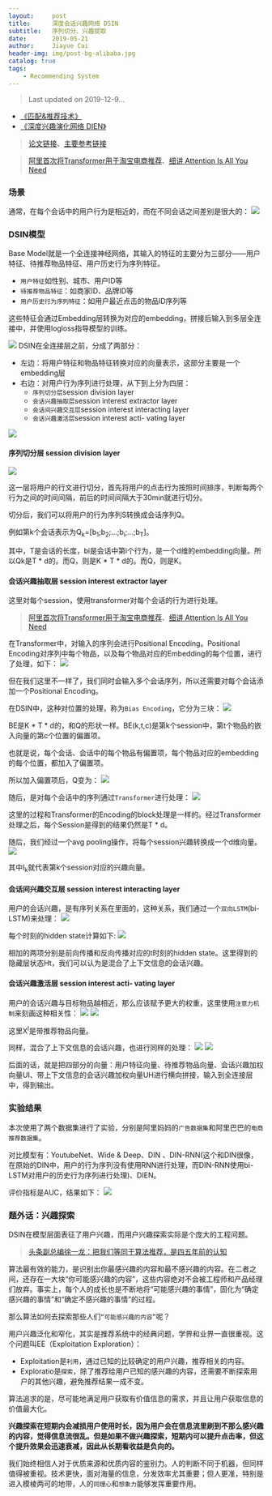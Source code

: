 ```yaml
---
layout:     post
title:      深度会话兴趣网络 DSIN
subtitle:   序列切分、兴趣提取
date:       2019-05-21
author:     Jiayue Cai
header-img: img/post-bg-alibaba.jpg
catalog: true
tags:
    - Recommending System
---
```



> Last updated on 2019-12-9...

- [《匹配&推荐技术》](https://coladrill.github.io/2018/08/06/%E5%8C%B9%E9%85%8D&%E6%8E%A8%E8%8D%90%E6%8A%80%E6%9C%AF/)
- [《深度兴趣演化网络 DIEN》](https://coladrill.github.io/2019/02/04/%E6%B7%B1%E5%BA%A6%E5%85%B4%E8%B6%A3%E6%BC%94%E5%8C%96%E7%BD%91%E7%BB%9C-DIEN/)

> [论文链接](https://arxiv.org/pdf/1905.06482.pdf)、[主要参考链接](https://mp.weixin.qq.com/s/mSv_FQPBmvQDE4jlwjl4lA)

> [阿里首次将Transformer用于淘宝电商推荐](https://mp.weixin.qq.com/s?__biz=MzU1NDA4NjU2MA==&mid=2247496660&idx=1&sn=cb2af41f41fbdc591304156b0940f0fc&chksm=fbea4a1bcc9dc30d5e9620fa70de17941c007b457568c71fcca3d1ce5f2c3e00e008ad7f23d0&mpshare=1&scene=23&srcid=0601BpmadhpUmJe0hP7Iqei7#rd)、[细讲 Attention Is All You Need](https://mp.weixin.qq.com/s/RLxWevVWHXgX-UcoxDS70w)


### 场景 

通常，在每个会话中的用户行为是相近的，而在不同会话之间差别是很大的：
![](/img/post/20190521/1.png)

### DSIN模型

Base Model就是一个全连接神经网络，其输入的特征的主要分为三部分——用户特征、待推荐物品特征、用户历史行为序列特征。
- `用户特征`如性别、城市、用户ID等
- `待推荐物品特征`：如商家ID、品牌ID等
- `用户历史行为序列特征`：如用户最近点击的物品ID序列等

这些特征会通过Embedding层转换为对应的embedding，拼接后输入到多层全连接中，并使用logloss指导模型的训练。

![](/img/post/20190521/2.png)
DSIN在全连接层之前，分成了两部分：
- 左边：将用户特征和物品特征转换对应的向量表示，这部分主要是一个embedding层
- 右边：对用户行为序列进行处理，从下到上分为四层：
	- `序列切分层`session division layer
	- `会话兴趣抽取层`session interest extractor layer
	- `会话间兴趣交互层`session interest interacting layer
	- `会话兴趣激活层`session interest acti- vating layer

![](/img/post/20190521/3.png)

#### 序列切分层 session division layer

![](/img/post/20190521/4.png)

这一层将用户的行文进行切分，首先将用户的点击行为按照时间排序，判断每两个行为之间的时间间隔，前后的时间间隔大于30min就进行切分。

切分后，我们可以将用户的行为序列S转换成会话序列Q。

例如第k个会话表示为Q<sub>k</sub>=[b<sub>1</sub>;b<sub>2</sub>;...;b<sub>i</sub>;...;b<sub>T</sub>]。

其中，T是会话的长度，bi是会话中第i个行为，是一个d维的embedding向量。所以Qk是T * d的。而Q，则是K * T * d的。而Q，则是K。

#### 会话兴趣抽取层 session interest extractor layer

这里对每个session，使用transformer对每个会话的行为进行处理。

> [阿里首次将Transformer用于淘宝电商推荐](https://mp.weixin.qq.com/s?__biz=MzU1NDA4NjU2MA==&mid=2247496660&idx=1&sn=cb2af41f41fbdc591304156b0940f0fc&chksm=fbea4a1bcc9dc30d5e9620fa70de17941c007b457568c71fcca3d1ce5f2c3e00e008ad7f23d0&mpshare=1&scene=23&srcid=0601BpmadhpUmJe0hP7Iqei7#rd)、[细讲 Attention Is All You Need](https://mp.weixin.qq.com/s/RLxWevVWHXgX-UcoxDS70w)

在Transformer中，对输入的序列会进行Positional Encoding。Positional Encoding对序列中每个物品，以及每个物品对应的Embedding的每个位置，进行了处理，如下：
![](/img/post/20190521/5.png)

但在我们这里不一样了，我们同时会输入多个会话序列，所以还需要对每个会话添加一个Positional Encoding。

在DSIN中，这种对位置的处理，称为`Bias Encoding`，它分为三块：
![](/img/post/20190521/6.png)

BE是K * T * d的，和Q的形状一样。BE(k,t,c)是第k个session中，第t个物品的嵌入向量的第c个位置的偏置项。

也就是说，每个会话、会话中的每个物品有偏置项，每个物品对应的embedding的每个位置，都加入了偏置项。

所以加入偏置项后，Q变为：
![](/img/post/20190521/7.png)

随后，是对每个会话中的序列通过`Transformer`进行处理：
![](/img/post/20190521/8.png)

这里的过程和Transformer的Encoding的block处理是一样的。经过Transformer处理之后，每个Session是得到的结果仍然是T * d。

随后，我们经过一个avg pooling操作，将每个session兴趣转换成一个d维向量。
![](/img/post/20190521/9.png)

其中I<sub>k</sub>就代表第k个session对应的兴趣向量。

#### 会话间兴趣交互层 session interest interacting layer

用户的会话兴趣，是有序列关系在里面的，这种关系，我们通过一个`双向LSTM`(bi-LSTM)来处理：
![](/img/post/20190521/10.png)

每个时刻的hidden state计算如下:
![](/img/post/20190521/11.png)

相加的两项分别是前向传播和反向传播对应的t时刻的hidden state。这里得到的隐藏层状态Ht，我们可以认为是混合了上下文信息的会话兴趣。

#### 会话兴趣激活层 session interest acti- vating layer

用户的会话兴趣与目标物品越相近，那么应该赋予更大的权重，这里使用`注意力机制`来刻画这种相关性：
![](/img/post/20190521/12.png)
![](/img/post/20190521/13.png)

这里X<sup>I</sup>是带推荐物品向量。

同样，混合了上下文信息的会话兴趣，也进行同样的处理：
![](/img/post/20190521/14.png)
![](/img/post/20190521/15.png)

后面的话，就是把四部分的向量：用户特征向量、待推荐物品向量、会话兴趣加权向量UI、带上下文信息的会话兴趣加权向量UH进行横向拼接，输入到全连接层中，得到输出。

### 实验结果

本次使用了两个数据集进行了实验，分别是阿里妈妈的`广告数据集`和阿里巴巴的`电商推荐数据集`。

对比模型有：YoutubeNet、Wide & Deep、DIN 、DIN-RNN(这个和DIN很像，在原始的DIN中，用户的行为序列没有使用RNN进行处理，而DIN-RNN使用bi-LSTM对用户的历史行为序列进行处理)、DIEN。

评价指标是AUC，结果如下：
![](/img/post/20190521/16.png)

### 题外话：兴趣探索

DSIN在模型层面表征了用户兴趣，而用户兴趣探索实际是个庞大的工程问题。

> [头条副总编徐一龙：把我们等同于算法推荐，是四五年前的认知](https://mp.weixin.qq.com/s?__biz=MzIzNzg5Njc2NQ==&mid=2247492422&idx=2&sn=5b08b3eeba8e31614b93961f9f0b7e70&chksm=e8c33614dfb4bf0271c3ed16a625d46b4acdaefb06dda009b09ec9cfa2bb33ef154c6383610f&mpshare=1&scene=23&srcid=&sharer_sharetime=1575900706786&sharer_shareid=cc983be31429dfbd5199d63f0d94b825#rd)

算法最有效的能力，是识别出你最感兴趣的内容和最不感兴趣的内容。在二者之间，还存在一大块“你可能感兴趣的内容”，这些内容绝对不会被工程师和产品经理们放弃。事实上，每个人的成长也是不断地将“可能感兴趣的事情”，固化为“确定感兴趣的事情”和“确定不感兴趣的事情”的过程。

那么算法如何去探索那些人们`“可能感兴趣的内容”`呢？

用户兴趣泛化和窄化，其实是推荐系统中的经典问题，学界和业界一直很重视。这个问题叫EE（Exploitation Exploration）：
- Exploitation是`利用`，通过已知的比较确定的用户兴趣，推荐相关的内容。
- Exploratio是`探索`，除了推荐给用户已知的感兴趣的内容，还需要不断探索用户的其他兴趣，避免推荐结果一成不变。

算法追求的是，尽可能地满足用户获取有价值信息的需求，并且让用户获取信息的价值最大化。

**兴趣探索在短期内会减损用户使用时长，因为用户会在信息流里刷到不那么感兴趣的内容，觉得信息流很乱。但是如果不做兴趣探索，短期内可以提升点击率，但这个提升效果会迅速衰减，因此从长期看收益是负向的。**

我们始终相信人对于优质来源和优质内容的鉴别力。人的判断不同于机器，但同样值得被重视。技术更快，面对海量的信息，分发效率尤其重要；但人更准，特别是进入模棱两可的地带，人的`同理心`和`想象力`能够发挥重要作用。










